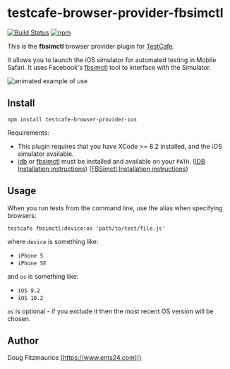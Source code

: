 # testcafe-browser-provider-fbsimctl
[![Build Status](https://travis-ci.org/dig412/testcafe-browser-provider-fbsimctl.svg)](https://travis-ci.org/dig412/testcafe-browser-provider-fbsimctl)
[![npm](https://img.shields.io/npm/v/testcafe-browser-provider-fbsimctl.svg)](https://www.npmjs.com/package/testcafe-browser-provider-fbsimctl)

This is the **fbsimctl** browser provider plugin for [TestCafe](http://devexpress.github.io/testcafe).

It allows you to launch the iOS simulator for automated testing in Mobile Safari.
It uses Facebook's [fbsimctl](https://github.com/facebook/FBSimulatorControl/tree/master/fbsimctl) tool to interface with the Simulator.

![animated example of use](http://s3media.ents24.com.s3.amazonaws.com/image/testcafe/testcafe-example-image.gif)

## Install

```
npm install testcafe-browser-provider-ios
```

Requirements:

 * This plugin requires that you have XCode >= 8.2 installed, and the iOS simulator available.
 * [idb](TODO) or [fbsimctl](https://github.com/facebook/FBSimulatorControl/tree/master/fbsimctl) must be installed and available on your `PATH`.
   ([IDB Installation instructions]())
   ([FBSimctl Installation instructions](https://github.com/facebook/FBSimulatorControl/blob/master/fbsimctl/Documentation/Installation.md))

## Usage

When you run tests from the command line, use the alias when specifying browsers:

```
testcafe fbsimctl:device:os 'path/to/test/file.js'
```

where `device` is something like:

 * `iPhone 5`
 * `iPhone SE`

and `os` is something like:

 * `iOS 9.2`
 * `iOS 10.2`

 `os` is optional - if you exclude it then the most recent OS version will be chosen.

## Author
 Doug Fitzmaurice [https://www.ents24.com]()
